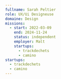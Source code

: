 ```yaml
---
fullname: Sarah Peltier
role: UX/Ui Designeuse
domaine: Design
missions:
  - start: 2022-03-09
    end: 2024-11-24
    status: independent
    employer: Malt
    startups:
      - trackdechets
      - camino
startups:
  - trackdechets
  - camino
---
```


